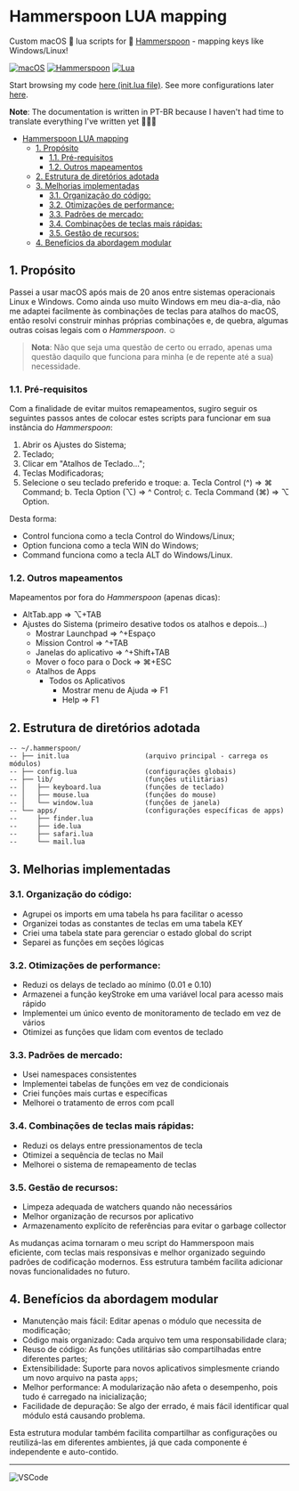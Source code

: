# Hammerspoon LUA mapping

Custom macOS 🌙 lua scripts for 🔨 [Hammerspoon](http://www.hammerspoon.org) - mapping keys like Windows/Linux!

[![macOS](https://img.shields.io/badge/Apple_macOS-222222?logo=apple&logoColor=white)](https://www.lua.org/portugues.html) [![Hammerspoon](https://img.shields.io/badge/Hammerspoon-Automation-yellow)](https://github.com/Hammerspoon/hammerspoon) [![Lua](https://img.shields.io/badge/Made_with-Lua-2C2D72?logo=lua&logoColor=white)](https://www.lua.org/portugues.html)

Start browsing my code [here (init.lua file)](https://github.com/vinicius-stutz/hammerspoon-lua-mapping/blob/master/init.lua). See more configurations later [here](https://github.com/Hammerspoon/hammerspoon/wiki/Sample-Configurations).

**Note**: The documentation is written in PT-BR because I haven't had time to translate everything I've written yet 🤷🏻‍♂️

- [Hammerspoon LUA mapping](#hammerspoon-lua-mapping)
  - [1. Propósito](#1-propósito)
    - [1.1. Pré-requisitos](#11-pré-requisitos)
    - [1.2. Outros mapeamentos](#12-outros-mapeamentos)
  - [2. Estrutura de diretórios adotada](#2-estrutura-de-diretórios-adotada)
  - [3. Melhorias implementadas](#3-melhorias-implementadas)
    - [3.1. Organização do código:](#31-organização-do-código)
    - [3.2. Otimizações de performance:](#32-otimizações-de-performance)
    - [3.3. Padrões de mercado:](#33-padrões-de-mercado)
    - [3.4. Combinações de teclas mais rápidas:](#34-combinações-de-teclas-mais-rápidas)
    - [3.5. Gestão de recursos:](#35-gestão-de-recursos)
  - [4. Benefícios da abordagem modular](#4-benefícios-da-abordagem-modular)

## 1. Propósito

Passei a usar macOS após mais de 20 anos entre sistemas operacionais Linux e Windows. Como ainda uso muito Windows em meu dia-a-dia, não me adaptei facilmente às combinações de teclas para atalhos do macOS, então resolvi construir minhas próprias combinações e, de quebra, algumas outras coisas legais com o _Hammerspoon_. ☺️

> **Nota**: Não que seja uma questão de certo ou errado, apenas uma questão daquilo que funciona para minha (e de repente até a sua) necessidade.

### 1.1. Pré-requisitos

Com a finalidade de evitar muitos remapeamentos, sugiro seguir os seguintes passos antes de colocar estes scripts para funcionar em sua instância do _Hammerspoon_:

1. Abrir os Ajustes do Sistema;
2. Teclado;
3. Clicar em "Atalhos de Teclado…";
4. Teclas Modificadoras;
5. Selecione o seu teclado preferido e troque:
   a. Tecla Control (^) => ⌘ Command;
   b. Tecla Option (⌥) => ^ Control;
   c. Tecla Command (⌘) => ⌥ Option.

Desta forma:

- Control funciona como a tecla Control do Windows/Linux;
- Option funciona como a tecla WIN do Windows;
- Command funciona como a tecla ALT do Windows/Linux.

### 1.2. Outros mapeamentos

Mapeamentos por fora do _Hammerspoon_ (apenas dicas):

- AltTab.app => ⌥+TAB
- Ajustes do Sistema (primeiro desative todos os atalhos e depois…)
  - Mostrar Launchpad => ^+Espaço
  - Mission Control => ^+TAB
  - Janelas do aplicativo => ^+Shift+TAB
  - Mover o foco para o Dock => ⌘+ESC
  - Atalhos de Apps
    - Todos os Aplicativos
      - Mostrar menu de Ajuda => F1
      - Help => F1

## 2. Estrutura de diretórios adotada

```
-- ~/.hammerspoon/
-- ├── init.lua                   (arquivo principal - carrega os módulos)
-- ├── config.lua                 (configurações globais)
-- ├── lib/                       (funções utilitárias)
-- │   ├── keyboard.lua           (funções de teclado)
-- │   ├── mouse.lua              (funções do mouse)
-- │   └── window.lua             (funções de janela)
-- └── apps/                      (configurações específicas de apps)
--     ├── finder.lua
--     ├── ide.lua
--     ├── safari.lua
--     └── mail.lua
```

## 3. Melhorias implementadas

### 3.1. Organização do código:

- Agrupei os imports em uma tabela hs para facilitar o acesso
- Organizei todas as constantes de teclas em uma tabela KEY
- Criei uma tabela state para gerenciar o estado global do script
- Separei as funções em seções lógicas

### 3.2. Otimizações de performance:

- Reduzi os delays de teclado ao mínimo (0.01 e 0.10)
- Armazenei a função keyStroke em uma variável local para acesso mais rápido
- Implementei um único evento de monitoramento de teclado em vez de vários
- Otimizei as funções que lidam com eventos de teclado

### 3.3. Padrões de mercado:

- Usei namespaces consistentes
- Implementei tabelas de funções em vez de condicionais
- Criei funções mais curtas e específicas
- Melhorei o tratamento de erros com pcall

### 3.4. Combinações de teclas mais rápidas:

- Reduzi os delays entre pressionamentos de tecla
- Otimizei a sequência de teclas no Mail
- Melhorei o sistema de remapeamento de teclas

### 3.5. Gestão de recursos:

- Limpeza adequada de watchers quando não necessários
- Melhor organização de recursos por aplicativo
- Armazenamento explícito de referências para evitar o garbage collector

As mudanças acima tornaram o meu script do Hammerspoon mais eficiente, com teclas mais responsivas e melhor organizado seguindo padrões de codificação modernos. Ess estrutura também facilita adicionar novas funcionalidades no futuro.

## 4. Benefícios da abordagem modular

- Manutenção mais fácil: Editar apenas o módulo que necessita de modificação;
- Código mais organizado: Cada arquivo tem uma responsabilidade clara;
- Reuso de código: As funções utilitárias são compartilhadas entre diferentes partes;
- Extensibilidade: Suporte para novos aplicativos simplesmente criando um novo arquivo na pasta `apps`;
- Melhor performance: A modularização não afeta o desempenho, pois tudo é carregado na inicialização;
- Facilidade de depuração: Se algo der errado, é mais fácil identificar qual módulo está causando problema.

Esta estrutura modular também facilita compartilhar as configurações ou reutilizá-las em diferentes ambientes, já que cada componente é independente e auto-contido.

---

![VSCode](https://img.shields.io/badge/Feito_com_❤️_usando_o-VS_Code-007ACC)
